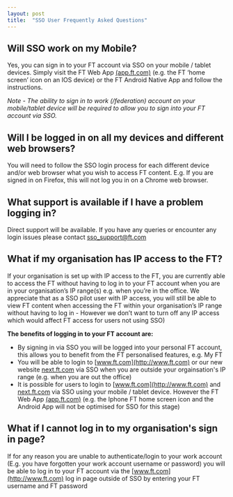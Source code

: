 ```yaml
---
layout: post
title:  "SSO User Frequently Asked Questions"
---
```

## Will SSO work on my Mobile?
Yes, you can sign in to your FT account via SSO on your mobile / tablet devices. Simply visit the FT Web App [(app.ft.com)](http://app.ft.com) (e.g. the FT ‘home screen’ icon on an IOS device) or the FT Android Native App and follow the instructions. 

*Note - The ability to sign in to work (/federation) account on your mobile/tablet device will be required to allow you to sign into your FT account via SSO.*

## Will I be logged in on all my devices and different web browsers?
You will need to follow the SSO login process for each different device and/or web browser what you wish to access FT content. E.g. If you are signed in on Firefox, this will not log you in on a Chrome web browser.

## What support is available if I have a problem logging in?
Direct support will be available. If you have any queries or encounter any login issues please contact sso_support@ft.com  

## What if my organisation has IP access to the FT?
If your organisation is set up with IP access to the FT, you are currently able to access the FT without having to log in to your FT account when you are in your organisation’s IP range(s) e.g. when you’re in the office.
We appreciate that as a SSO pilot user with IP access, you will still be able to view FT content when accessing the FT within your organisation’s IP range without having to log in - However we don’t want to turn off any IP access which would affect FT access for users not using SSO)

**The benefits of logging in to your FT account are:**

- By signing in via SSO you will be logged into your personal FT account, this allows you to benefit from the FT personalised features, e.g. My FT
- You will be able to login to [www.ft.com](http://www.ft.com) or our new website [next.ft.com](https://next.ft.com) via SSO when you are outside your orgainsation's IP range (e.g. when you are out the office)
- It is possible for users to login to [www.ft.com](http://www.ft.com) and [next.ft.com](https://next.ft.com) via SSO using your mobile / tablet device. However the FT Web App [(app.ft.com)](http://app.ft.com) (e.g. the Iphone FT home screen icon and the Android App will not be optimised for SSO for this stage)

## What if I cannot log in to my organisation's sign in page?
If for any reason you are unable to authenticate/login to your work account (E.g. you have forgotten your work account username or password) you will be able to log in to your FT account via the [www.ft.com](http://www.ft.com) log in page outside of SSO by entering your FT username and FT password
